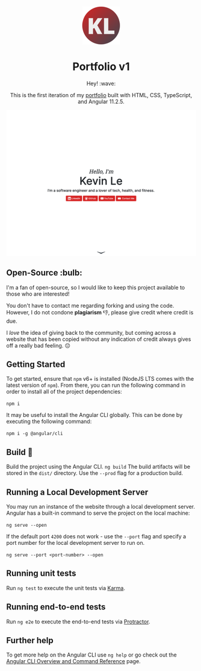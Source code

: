 <p align="center">
  <img src="https://github.com/k-le/portfolio-v1/blob/main/src/assets/logo.png">
</p>
<h1 align="center">Portfolio v1</h1>
<p align="center">
  Hey! :wave:
</p>
<p align="center">
  This is the first iteration of my <a href="https://k-le.github.io/portfolio-v1">portfolio</a> built with HTML, CSS, TypeScript, and Angular 11.2.5.  
</p>
<p align="center">
  <img src="https://github.com/k-le/portfolio-v1/blob/main/src/assets/demo.png">
</p>

<h2>Open-Source :bulb:</h2>
I'm a fan of open-source, so I would like to keep this project available to those who are interested!  
  
You don't have to contact me regarding forking and using the code. However, I do not condone **plagiarism** :-1:, please give credit where credit is due.  
  
I _love_ the idea of giving back to the community, but coming across a website that has been copied without any indication of credit always gives off a really bad feeling. :pensive:

## Getting Started

To get started, ensure that `npm` v6+ is installed (NodeJS LTS comes with the latest version of `npm`). From there, you can run the following command in order to install all of the project dependencies:

```npm i```

It may be useful to install the Angular CLI globally. This can be done by executing the following command:

```npm i -g @angular/cli```

## Build :hammer:

Build the project using the Angular CLI. `ng build` The build artifacts will be stored in the `dist/` directory. Use the `--prod` flag for a production build.

## Running a Local Development Server

You may run an instance of the website through a local development server. Angular has a built-in command to serve the project on the local machine:

```ng serve --open```

If the default port `4200` does not work - use the `--port` flag and specify a port number for the local development server to run on.

```ng serve --port <port-number> --open```

## Running unit tests

Run `ng test` to execute the unit tests via [Karma](https://karma-runner.github.io).

## Running end-to-end tests

Run `ng e2e` to execute the end-to-end tests via [Protractor](http://www.protractortest.org/).

## Further help

To get more help on the Angular CLI use `ng help` or go check out the [Angular CLI Overview and Command Reference](https://angular.io/cli) page.
